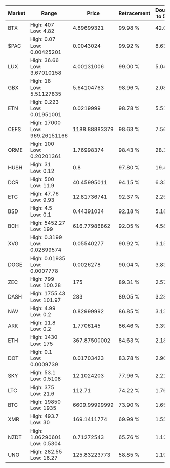 | Market | Range | Price| Retracement | Doubles to 50% |
| --- | --- | --- | --- | --- |
| BTX | High: 407<br />Low: 4.82 | 4.89699321 | 99.98 % | 42.05 |
| $PAC | High: 0.07<br />Low: 0.00425201 | 0.0043024 | 99.92 % | 8.63 |
| LUX | High: 36.66<br />Low: 3.67010158 | 4.00131006 | 99.00 % | 5.04 |
| GBX | High: 18<br />Low: 5.51127835 | 5.64104763 | 98.96 % | 2.08 |
| ETN | High: 0.223<br />Low: 0.01951001 | 0.0219999 | 98.78 % | 5.51 |
| CEFS | High: 17000<br />Low: 969.26151166 | 1188.88883379 | 98.63 % | 7.56 |
| ORME | High: 100<br />Low: 0.20201361 | 1.76998374 | 98.43 % | 28.31 |
| HUSH | High: 31<br />Low: 0.12 | 0.8 | 97.80 % | 19.45 |
| DCR | High: 500<br />Low: 11.9 | 40.45995011 | 94.15 % | 6.33 |
| ETC | High: 47.76<br />Low: 9.93 | 12.81736741 | 92.37 % | 2.25 |
| BSD | High: 4.5<br />Low: 0.1 | 0.44391034 | 92.18 % | 5.18 |
| BCH | High: 5452.27<br />Low: 199 | 616.77986862 | 92.05 % | 4.58 |
| XVG | High: 0.3199<br />Low: 0.02899574 | 0.05540277 | 90.92 % | 3.15 |
| DOGE | High: 0.01935<br />Low: 0.0007778 | 0.0026278 | 90.04 % | 3.83 |
| ZEC | High: 799<br />Low: 100.28 | 175 | 89.31 % | 2.57 |
| DASH | High: 1755.43<br />Low: 101.97 | 283 | 89.05 % | 3.28 |
| NAV | High: 4.99<br />Low: 0.2 | 0.82999992 | 86.85 % | 3.13 |
| ARK | High: 11.8<br />Low: 0.2 | 1.7706145 | 86.46 % | 3.39 |
| ETH | High: 1430<br />Low: 175 | 367.87500002 | 84.63 % | 2.18 |
| DOT | High: 0.1<br />Low: 0.0009739 | 0.01703423 | 83.78 % | 2.96 |
| SKY | High: 53.1<br />Low: 0.5108 | 12.1024203 | 77.96 % | 2.21 |
| LTC | High: 375<br />Low: 21.6 | 112.71 | 74.22 % | 1.76 |
| BTC | High: 19850<br />Low: 1935 | 6609.99999999 | 73.90 % | 1.65 |
| XMR | High: 493.7<br />Low: 30 | 169.1411774 | 69.99 % | 1.55 |
| NZDT | High: 1.06290601<br />Low: 0.5304 | 0.71272543 | 65.76 % | 1.12 |
| UNO | High: 282.55<br />Low: 16.27 | 125.83223773 | 58.85 % | 1.19 |

